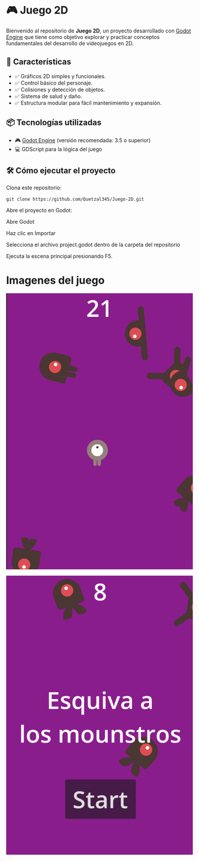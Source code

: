 # 🎮 Juego 2D

Bienvenido al repositorio de **Juego 2D**, un proyecto desarrollado con [Godot Engine](https://godotengine.org/) que tiene como objetivo explorar y practicar conceptos fundamentales del desarrollo de videojuegos en 2D.

## 🚀 Características

- ✅ Gráficos 2D simples y funcionales.
- ✅ Control básico del personaje.
- ✅ Colisiones y detección de objetos.
- ✅ Sistema de salud y daño.
- ✅ Estructura modular para fácil mantenimiento y expansión.

## 📦 Tecnologías utilizadas

- 🎮 [Godot Engine](https://godotengine.org/) (versión recomendada: 3.5 o superior)
- 💻 GDScript para la lógica del juego

## 🛠️ Cómo ejecutar el proyecto

Clona este repositorio:
   ```
   git clone https://github.com/Quetzal345/Juego-2D.git
   ```
Abre el proyecto en Godot:

Abre Godot

Haz clic en Importar

Selecciona el archivo project.godot dentro de la carpeta del repositorio

Ejecuta la escena principal presionando F5.
# Imagenes del juego

![](https://github.com/Quetzal345/Juego-2D/blob/4e9a45ee65d880d05a57ea7d89b323939b0c874c/2D.png)


![](https://github.com/Quetzal345/Juego-2D/blob/d16662e2c6e5485abc58378ba42175ac8ed749f7/2D1.png)
